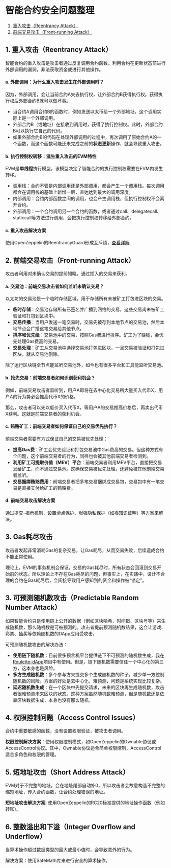 # 智能合约安全问题整理

1. [重入攻击（Reentrancy Attack）](#1-重入攻击reentrancy-attack)
2. [前端交易攻击（Front-running Attack）](#2-前端交易攻击front-running-attack)

## 1. 重入攻击（Reentrancy Attack）

智能合约的重入攻击是攻击者通过反复调用合约函数，利用合约在更新状态前进行外部调用的漏洞，非法获取资金或进行其他操作。

#### a. 外部调用：为什么重入攻击发生在外部调用时？

因为，外部调用，会让当前合约A失去执行权，让外部合约B获得执行权。获得执行权后外部合约B就可以做坏事。

- 当合约A调用合约B的函数时，例如发送以太币给一个外部地址，这个调用实际上是一个外部调用。
- 外部合约B（或地址）在接收到调用时，获得了执行控制权。此时，外部合约B可以执行它自己的代码。
- 如果外部合约B的代码在处理外部调用的过程中，再次调用了原始合约A的一个函数，而这个函数可能还未完成之前的**状态更新**操作，就会导致重入攻击。

#### b. 执行控制权转移：滋生重入攻击的EVM特性

EVM是**单线程**执行模型，该模型决定了智能合约的执行控制权需要在EVM内发生转移。

- 调用栈：合约不管是内部调用还是外部调用，都会产生一个调用栈。每次调用都会在调用栈的基础上新增一层，直达达到最大的调用深度。
- 内部调用：合约内部函数之间的调用，也会产生调用栈，但执行控制权不会离开合约。
- 外部调用：一个合约调用另一个合约的函数，或者通过call、delegatecall、staticcall等方法进行调用，会把执行控制权转移给外部合约。

#### c. 重入攻击解决方案

使用OpenZeppelin的ReentrancyGuard形成互斥锁，[查看详解](./readmes/1_重入攻击解决办法.md) 

## 2. 前端交易攻击（Front-running Attack）

攻击者利用对未确认交易的提前知晓，通过插入的交易来获利。

#### a. 交易池：前端交易攻击者如何监听未确认交易？

以太坊的交易池是一个临时存储区域，用于存储所有未被矿工打包进区块的交易。

- **临时存储**：交易池存储所有已签名并广播到网络的交易，这些交易尚未被矿工验证和打包到区块中。
- **交易传播**：当用户发送一笔交易时，交易先被存到本地节点的交易池，然后本地节点会广播这笔交易给其他节点。
- **排序和优先级**：交易池中的交易，按照Gas费进行排序。矿工为了赚钱，会优先处理Gas费高的交易。
- **交易处理**：矿工从交易池中选择交易池打包进区块，一旦交易被验证和打包进区块，就从交易池删除。

除了运行区块链全节点能监听交易池外，如今也有很多平台和工具能监听交易池。

#### b. 抢先交易：前端交易者如何识别获利机会？

例如，前端交易攻击者监听到，用户A即将在去中心化交易所大量买入代币X，用户A的行为势必会推高代币X的价格。

那么，攻击者可以先以低价买入代币X，等用户A的交易推高价格后，再卖出代币X获利。这就是前端交易者的获利机会。

#### c. 贿赂矿工：前端交易者如何保证自己的交易优先执行？

前端交易者需要有方式保证自己的交易被优先处理：

- **提高Gas费**：矿工会优先验证和打包交易池中Gas费高的交易。但这种方式有个问题，这个前端交易者的行为，同样也会被其他前端交易者检测到。
- **利用矿工可提取价值（MEV）平台**：前端交易者利用MEV平台，直接把交易发给矿工，而不通过交易池。这确保交易被优先处理，还避免被其他前端交易者监听。
- **交易捆绑贿赂费用**：前端交易者把多笔交易捆绑成交易包，交易包中有一笔交易是直接支付给矿工的贿赂费。

#### d. 前端交易攻击解决方案

通过提交-揭示机制、设置滑点保护、增强隐私保护（如零知识证明）等方案来解决。

## 3. Gas耗尽攻击

攻击者发起非常消耗Gas的复杂交易，让Gas耗尽，从而交易失败，后续造成合约不能正常使用。

理论上，EVM的事务机制会保证，交易的Gas耗尽时，所有状态会回滚到交易开始前的状态。所以理论上不存在Gas耗尽的问题，但事实上，在实践中，设计不合理的合约在Gas耗尽后，会间接导致用户感知到的资金和操作被“锁定”。

## 3. 可预测随机数攻击（Predictable Random Number Attack）

如果智能合约只是使用链上公开的数据（例如区块哈希、时间戳、区块号等）来生成随机数，那么随机数是可被预测的。攻击者提前预测随机数结果，这会让游戏、彩票、抽奖等依赖随机数的DApp应用受攻击。

可预测随机数攻击的解决办法：

- **使用链下随机数**：目前很多预言机平台提供链下不可预测的随机数生成，我在[Roulette-dApp](https://github.com/chen-qr/Roulette-dApp)项目中有使用。但是，链下随机数需要信任一个中心化的第三方，这本身也是风险。
- **多方生成随机数**：多个参与方来提交多个生成随机数的种子，减少单一方控制随机数的风险。方案的好处是去中心化，难预测，问题是系统实现比较复杂。
- **延迟随机数生成**：在一个区块中先提交请求，未来的区块再生成随机数，攻击者很难预测未来区块的状态。这种方案虽然随机数难预测，但是随机数还是依靠区块数据生成，本身也没有那么随机。

## 4. 权限控制问题（Access Control Issues）

合约中重要敏感的函数，没有设置权限验证，被攻击者调用。

**权限控制解决方案**：使用权限控制模式，如OpenZeppelin的Ownable协议或AccessControl协议。其中，Ownable协议适合简单权限控制，AccessControl适合多角色和权限的管理。

## 5. 短地址攻击（Short Address Attack）

EVM对于不完整的地址，会在地址尾部自动补0，所以攻击者会故意构造不完整的缩短地址，传入合约函数，让合约处理错误的地址。

**短地址攻击解决方案**: 使用OpenZeppelin的RC20标准提供的地址操作函数（例如转账）。

## 6. 整数溢出和下溢（Integer Overflow and Underflow）

当算术操作超过数据类型的最大或最小值时，会导致意外的行为。

解决方案：使用SafeMath库来进行安全的算术操作。
